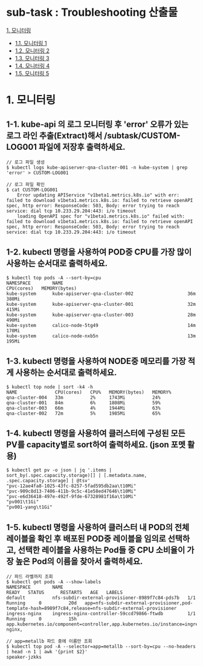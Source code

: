 # sub-task : Troubleshooting 산출물

[1. 모니터링](#1-모니터링)<br>
- [1.1. 모니터링 1](#1-1-kube-api-의-로그-모니터링-후-error-오류가-있는-로그-라인-추출extract해서-subtaskcustom-log001-파일에-저장후-출력하세요)<br>
- [1.2. 모니터링 2](#1-2-kubectl-명령을-사용하여-pod중-cpu를-가장-많이-사용하는-순서대로-출력하세요)<br>
- [1.3. 모니터링 3](#1-3-kubectl-명령을-사용하여-node중-메모리를-가장-적게-사용하는-순서대로-출력하세요)<br>
- [1.4. 모니터링 4](#1-4-kubectl-명령을-사용하여-클러스터에-구성된-모든-pv를-capacity별로-sort하여-출력하세요-json-포멧-활용)<br>
- [1.5. 모니터링 5](#1-5-kubectl-명령을-사용하여-클러스터-내-pod의-전체-레이블을-확인-후-배포된-pod중-레이블을-임의로-선택하고-선택한-레이블을-사용하는-pod들-중-cpu-소비율이-가장-높은-pod의-이름을-찾아서-출력하세요)<br>

# 1. 모니터링

## 1-1. kube-api 의 로그 모니터링 후 'error' 오류가 있는 로그 라인 추출(Extract)해서 /subtask/CUSTOM-LOG001 파일에 저장후 출력하세요.

    // 로그 파일 생성
    $ kubectl logs kube-apiserver-qna-cluster-001 -n kube-system | grep 'error' > CUSTOM-LOG001

    // 로그 파일 확인
    $ cat CUSTOM-LOG001 
        Error updating APIService "v1beta1.metrics.k8s.io" with err: failed to download v1beta1.metrics.k8s.io: failed to retrieve openAPI spec, http error: ResponseCode: 503, Body: error trying to reach service: dial tcp 10.233.29.204:443: i/o timeout
        loading OpenAPI spec for "v1beta1.metrics.k8s.io" failed with: failed to download v1beta1.metrics.k8s.io: failed to retrieve openAPI spec, http error: ResponseCode: 503, Body: error trying to reach service: dial tcp 10.233.29.204:443: i/o timeout

## 1-2. kubectl 명령을 사용하여 POD중 CPU를 가장 많이 사용하는 순서대로 출력하세요.

    $ kubectl top pods -A --sort-by=cpu
    NAMESPACE        NAME                                              CPU(cores)   MEMORY(bytes)   
    kube-system      kube-apiserver-qna-cluster-002                    36m          380Mi           
    kube-system      kube-apiserver-qna-cluster-001                    32m          415Mi           
    kube-system      kube-apiserver-qna-cluster-003                    28m          490Mi           
    kube-system      calico-node-5tg49                                 14m          170Mi           
    kube-system      calico-node-nxb5n                                 13m          195Mi           

## 1-3. kubectl 명령을 사용하여 NODE중 메모리를 가장 적게 사용하는 순서대로 출력하세요.

    $ kubectl top node | sort -k4 -h
    NAME              CPU(cores)   CPU%   MEMORY(bytes)   MEMORY%   
    qna-cluster-004   33m          2%     1743Mi          24%       
    qna-cluster-001   84m          6%     1808Mi          59%       
    qna-cluster-003   66m          4%     1944Mi          63%       
    qna-cluster-002   72m          5%     1985Mi          65%

## 1-4. kubectl 명령을 사용하여 클러스터에 구성된 모든 PV를 capacity별로 sort하여 출력하세요. (json 포멧 활용)

    $ kubectl get pv -o json | jq '.items | sort_by(.spec.capacity.storage)[] | [.metadata.name, .spec.capacity.storage] | @tsv'
    "pvc-12ae4fa8-1025-43fc-8257-5fad595db2aa\t10Mi"
    "pvc-909c8d13-7406-411b-9c5c-41e58ed47646\t10Mi"
    "pvc-e6d36418-497e-492f-9fde-67328981f16a\t10Mi"
    "pv001\t1Gi"
    "pv001-yang\t1Gi"

## 1-5. kubectl 명령을 사용하여 클러스터 내 POD의 전체 레이블을 확인 후 배포된 POD중 레이블을 임의로 선택하고, 선택한 레이블을 사용하는 Pod들 중 CPU 소비율이 가장 높은 Pod의 이름을 찾아서 출력하세요.

    // 파드 라벨까지 조회
    $ kubectl get pods -A --show-labels
    NAMESPACE        NAME                                              READY   STATUS      RESTARTS   AGE   LABELS
    default          nfs-subdir-external-provisioner-8989f7c84-pds7b   1/1     Running     0          20d   app=nfs-subdir-external-provisioner,pod-template-hash=8989f7c84,release=nfs-subdir-external-provisioner
    ingress-nginx    ingress-nginx-controller-59ccd79866-ftwdb         1/1     Running     0          15h   app.kubernetes.io/component=controller,app.kubernetes.io/instance=ingress-nginx,

    // app=metallb 파드 중에 이름만 조회
    $ kubectl top pod -A --selector=app=metallb --sort-by=cpu --no-headers | head -n 1 | awk '{print $2}'
    speaker-jzkks